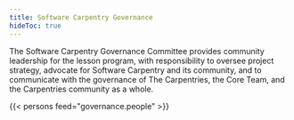 ```yaml
---
title: Software Carpentry Governance
hideToc: true
---
```


The Software Carpentry Governance Committee provides community leadership for the lesson program, with responsibility to oversee project strategy, advocate for Software Carpentry and its community, and to communicate with the governance of The Carpentries, the Core Team, and the Carpentries community as a whole.

{{< persons feed="governance.people" >}}

